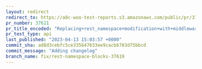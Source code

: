 ```yaml
---
layout: redirect
redirect_to: https://a8c-woo-test-reports.s3.amazonaws.com/public/pr/37621/api/index.html
pr_number: 37621
pr_title_encoded: "Replacing+rest_namespace+modification+with+middleware+due+to+blocks+issues"
pr_test_type: api
last_published: "2023-04-13 15:03:57 +0000"
commit_sha: ad8d3cebfc5ce335647633ee9cacb6783d75bbcd
commit_message: "Adding changelog"
branch_name: fix/rest-namespace-blocks-37619
---
```

